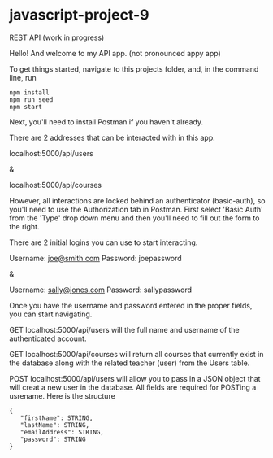 # javascript-project-9
 REST API (work in progress)

 Hello!  And welcome to my API app.  (not pronounced appy app)

 To get things started, navigate to this projects folder, and, in the command line, run

 ```
 npm install
 npm run seed
 npm start
 ```

Next, you'll need to install Postman if you haven't already.

There are 2 addresses that can be interacted with in this app.

localhost:5000/api/users 

&

localhost:5000/api/courses

However, all interactions are locked behind an authenticator (basic-auth), so you'll need to use the Authorization tab in Postman.  First select 'Basic Auth' from the 'Type' drop down menu and then you'll need to fill out the form to the right.

There are 2 initial logins you can use to start interacting.

Username: joe@smith.com
Password: joepassword

&

Username: sally@jones.com
Password: sallypassword

Once you have the username and password entered in the proper fields, you can start navigating.

GET localhost:5000/api/users will the full name and username of the authenticated account.

GET localhost:5000/api/courses will return all courses that currently exist in the database along with the related teacher (user) from the Users table.

POST localhost:5000/api/users will allow you to pass in a JSON object that will creat a new user in the database.  All fields are required for POSTing a usrename.  Here is the structure

```
{
   "firstName": STRING,
   "lastName": STRING,
   "emailAddress": STRING,
   "password": STRING
}
```
